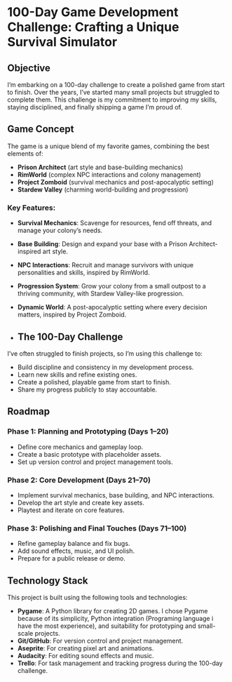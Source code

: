 # 100-Day Game Development Challenge: Crafting a Unique Survival Simulator

## Objective
I’m embarking on a 100-day challenge to create a polished game from start to finish. Over the years, I’ve started many small projects but struggled to complete them. This challenge is my commitment to improving my skills, staying disciplined, and finally shipping a game I’m proud of.

## Game Concept
The game is a unique blend of my favorite games, combining the best elements of:
- **Prison Architect** (art style and base-building mechanics)
- **RimWorld** (complex NPC interactions and colony management)
- **Project Zomboid** (survival mechanics and post-apocalyptic setting)
- **Stardew Valley** (charming world-building and progression)

### Key Features:
- **Survival Mechanics**: Scavenge for resources, fend off threats, and manage your colony’s needs.
- **Base Building**: Design and expand your base with a Prison Architect-inspired art style.
- **NPC Interactions**: Recruit and manage survivors with unique personalities and skills, inspired by RimWorld.
- **Progression System**: Grow your colony from a small outpost to a thriving community, with Stardew Valley-like progression.
- **Dynamic World**: A post-apocalyptic setting where every decision matters, inspired by Project Zomboid.

- ## The 100-Day Challenge
I’ve often struggled to finish projects, so I’m using this challenge to:
- Build discipline and consistency in my development process.
- Learn new skills and refine existing ones.
- Create a polished, playable game from start to finish.
- Share my progress publicly to stay accountable.

## Roadmap
### Phase 1: Planning and Prototyping (Days 1–20)
- Define core mechanics and gameplay loop.
- Create a basic prototype with placeholder assets.
- Set up version control and project management tools.

### Phase 2: Core Development (Days 21–70)
- Implement survival mechanics, base building, and NPC interactions.
- Develop the art style and create key assets.
- Playtest and iterate on core features.

### Phase 3: Polishing and Final Touches (Days 71–100)
- Refine gameplay balance and fix bugs.
- Add sound effects, music, and UI polish.
- Prepare for a public release or demo.

## Technology Stack
This project is built using the following tools and technologies:
- **Pygame**: A Python library for creating 2D games. I chose Pygame because of its simplicity, Python integration (Programing language i have the most experience), and suitability for prototyping and small-scale projects.
- **Git/GitHub**: For version control and project management.
- **Aseprite**: For creating pixel art and animations.
- **Audacity**: For editing sound effects and music.
- **Trello**: For task management and tracking progress during the 100-day challenge.
